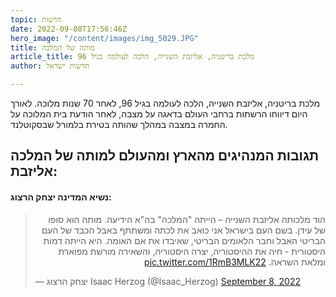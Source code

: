 ```yaml
---
topic: חדשות
date: 2022-09-08T17:56:46Z
hero_image: "/content/images/img_5029.JPG"
title: מותה של המלכה
article_title: מלכת בריטניה, אליזבת השנייה, הלכה לעולמה בגיל 96
author: חדשות ישראל

---
```

מלכת בריטניה, אליזבת השנייה, הלכה לעולמה בגיל 96, לאחר 70 שנות מלוכה. לאורך היום דיווחו הרשתות ברחבי העולם בדאגה על מצבה, לאחר הודעת בית המלוכה על החמרה במצבה במהלך שהותה בטירת בלמורל שבסקוטלנד.

## תגובות המנהיגים מהארץ ומהעולם למותה של המלכה אליזבת:

#### נשיא המדינה יצחק הרצוג:

<blockquote class="twitter-tweet"><p lang="iw" dir="rtl">הוד מלכותה אליזבת השנייה – הייתה &quot;המלכה&quot; בה&quot;א הידיעה. מותה הוא סופו של עידן. בשם העם בישראל אני כואב את לכתה ומשתתף באבל הכבד של העם הבריטי האבל וחבר הלאומים הבריטי, שאיבדו את אם האומה. היא הייתה דמות היסטורית - חיה את ההיסטוריה, יצרה היסטוריה, והשאירה מורשת מפוארת ומלאת השראה. <a href="https://t.co/1RmB3MLK22">pic.twitter.com/1RmB3MLK22</a></p>&mdash; יצחק הרצוג Isaac Herzog (@Isaac_Herzog) <a href="[https://twitter.com/Isaac_Herzog/status/1567932369159524354?ref_src=twsrc%5Etfw](https://twitter.com/Isaac_Herzog/status/1567932369159524354?ref_src=twsrc%5Etfw "https://twitter.com/Isaac_Herzog/status/1567932369159524354?ref_src=twsrc%5Etfw")">September 8, 2022</a></blockquote> <script async src="[https://platform.twitter.com/widgets.js](https://platform.twitter.com/widgets.js "https://platform.twitter.com/widgets.js")" charset="utf-8"></script>